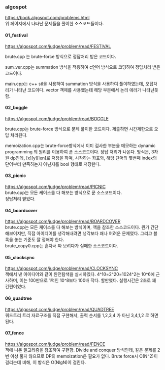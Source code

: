 ### algospot
https://book.algospot.com/problems.html    
위 페이지에서 나타난 문제들을 풀이한 소스코드들이다.

#### 01_festival

https://algospot.com/judge/problem/read/FESTIVAL

brute.cpp 는 brute-force 방식으로 정답처리 받은 코드이다.

sum_ver.cpp는 summation 방식을 적용하여 c언어 방식으로 코딩하여 정답처리 받은 코드이다.

main.cpp는 c++ stl을 사용하여 summation 방식을 사용하여 풀이하였는데, 오답처리가 나타난 코드이다. vector 객체를 사용했는데 해당 부분에서 논리 에러가 나타난듯 함.

#### 02_boggle

https://algospot.com/judge/problem/read/BOGGLE

brute.cpp는 brute-force 방식으로 문제 풀이한 코드이다. 제출하면 시간제한으로 오답 처리된다.    

memoization.cpp는 brute-force방식에서 이미 검사한 부분을 메모하는 dynamic programming 의 원리를 이용하여 푼 소스코드이다. 정답 처리가 나온다. 방식은, 3차원 dp인데, \[x\]\[y\]\[len\]로 저장을 하며, 시작하는 좌표와, 해당 단어의 몇번째 index의 단어부터 만족하는지 아닌지를 bool 형태로 저장한다.

#### 03_picnic
https://algospot.com/judge/problem/read/PICNIC    
brute.cpp는 모든 케이스를 다 해보는 방식으로 푼 소스코드이다.    
정답처리 받았다.

#### 04_boardcover
https://algospot.com/judge/problem/read/BOARDCOVER    
brute.cpp는 모든 케이스를 다 해보는 방식이며, 책을 참조한 소스코드이다. 뭔가 간단해보이지만, 직접 아이디어를 생각해내려면 생각보다 꽤나 어려운 문제였다. 그리고 블록을 놓는 기준도 잘 정해야 한다.    
brute_copy0.cpp는 혼자서 짜 보려다가 실패한 소스코드이다.

#### 05_clocksync
https://algospot.com/judge/problem/read/CLOCKSYNC    
책에서 낸 아이디어와 같이 완전탐색을 실시하였다. 4^10=2^20=1024^2는 10^6에 근사하며, 이는 100만으로 1억인 10^8보다 100배 작다. 할만했다. 실행시간은 2초로 꽤 긴편이었다.

#### 06_quadtree
https://algospot.com/judge/problem/read/QUADTREE    
쿼드트리 트리 자료구조를 직접 구현해서, 출력 순서를 1,2,3,4 가 아닌 3,4,1,2 로 하면 된다.

#### 07_fence
https://algospot.com/judge/problem/read/FENCE    
책에 나온 알고리즘을 참조하여 구현함. Divide and conquer 방식인데, 같은 문제를 2번 이상 풀지 않으므로 DP의 memoization은 필요가 없다. Brute force시 O(N^2)이 걸리는데 비해, 이 방식은 O(NlgN)이 걸린다.